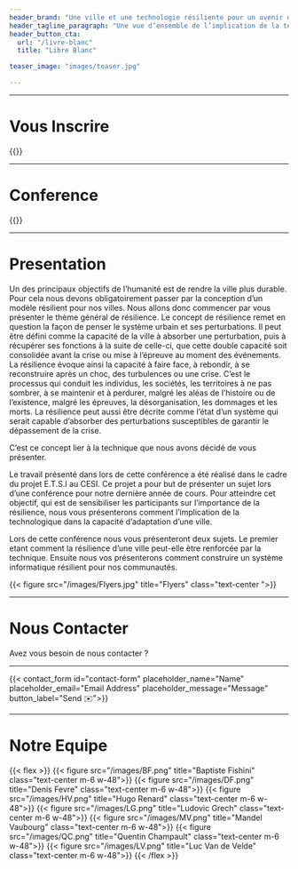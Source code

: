 ```yaml
---
header_brand: "Une ville et une technologie résiliente pour un avenir durable au service de tous."
header_tagline_paragraph: "Une vue d’ensemble de l’implication de la technologie dans la capacité d’adaptation d’une ville suivie d’une projection vers une technologie plus résiliente pour sensibiliser et orienter toute personne intéressée dans la construction d’un avenir plus durable."
header_button_cta:
  url: "/livre-blanc"
  title: "Libre Blanc"

teaser_image: "images/teaser.jpg"

---
```




---
# Vous Inscrire

{{<subscribe>}}

---

# Conference

{{<twitch>}}

---

# Presentation

Un des principaux objectifs de l’humanité est de rendre la ville plus durable. Pour cela nous devons obligatoirement passer par la conception d’un modèle résilient pour nos villes. Nous allons donc commencer par vous présenter le thème général de résilience.
Le concept de résilience remet en question la façon de penser le système urbain et ses perturbations. Il peut être défini comme la capacité de la ville à absorber une perturbation, puis à récupérer ses fonctions à la suite de celle-ci, que cette double capacité soit consolidée avant la crise ou mise à l’épreuve au moment des événements. La résilience évoque ainsi la capacité à faire face, à rebondir, à se reconstruire après un choc, des turbulences ou une crise. C’est le processus qui conduit les individus, les sociétés, les territoires à ne pas sombrer, à se maintenir et à perdurer, malgré les aléas de l’histoire ou de l’existence, malgré les épreuves, la désorganisation, les dommages et les morts. La résilience peut aussi être décrite comme l’état d’un système qui serait capable d’absorber des perturbations susceptibles de garantir le dépassement de la crise.
	
C’est ce concept lier à la technique que nous avons décidé de vous présenter.

Le travail présenté dans lors de cette conférence a été réalisé dans le cadre du projet E.T.S.I au CESI. Ce projet a pour but de présenter un sujet lors d’une conférence pour notre dernière année de cours. Pour atteindre cet objectif, qui est de sensibiliser les participants sur l’importance de la résilience, nous vous présenterons comment l’implication de la technologique dans la capacité d’adaptation d’une ville.

Lors de cette conférence nous vous présenteront deux sujets. Le premier etant comment la résilience d’une ville peut-elle être renforcée par la technique. Ensuite nous vos présenterons comment construire un système informatique résilient pour nos communautés.

{{< figure src="/images/Flyers.jpg" title="Flyers" class="text-center ">}}

---

# Nous Contacter

Avez vous besoin de nous contacter ?

---

{{< contact_form id="contact-form" placeholder_name="Name" placeholder_email="Email Address" placeholder_message="Message" button_label="Send ✉️">}}


---

# Notre Equipe
{{< flex >}}
    {{< figure src="/images/BF.png" title="Baptiste Fishini" class="text-center m-6 w-48">}}
    {{< figure src="/images/DF.png" title="Denis Fevre" class="text-center m-6 w-48">}}
    {{< figure src="/images/HV.png" title="Hugo Renard" class="text-center m-6 w-48">}}
    {{< figure src="/images/LG.png" title="Ludovic Grech" class="text-center m-6 w-48">}}
    {{< figure src="/images/MV.png" title="Mandel Vaubourg" class="text-center m-6 w-48">}}
    {{< figure src="/images/QC.png" title="Quentin Champault" class="text-center m-6 w-48">}}
    {{< figure src="/images/LV.png" title="Luc Van de Velde" class="text-center m-6 w-48">}}
{{< /flex >}}
